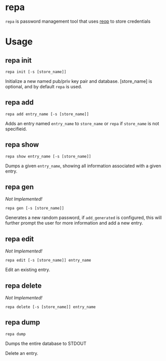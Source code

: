 repa
====

`repa` is password management tool that uses [reop](http://www.tedunangst.com/flak/post/reop) to store credentials

# Usage

## repa init

```
repa init [-s [store_name]]
```

Initialize a new named pub/priv key pair and database. [store_name] is optional, and by default `repa` is used.

## repa add

```
repa add entry_name [-s [store_name]]
```

Adds an entry named `entry_name` to `store_name` or `repa` if `store_name` is not specifieid.

## repa show

```
repa show entry_name [-s [store_name]]
```

Dumps a given `entry_name`, showing all information associated with a given entry.

## repa gen

*Not Implemented!*

```
repa gen [-s [store_name]]
```

Generates a new random password, if `add_generated` is configured, this will further prompt the user for more information and add a new entry.

## repa edit

*Not Implemented!*

```
repa edit [-s [store_name]] entry_name
```

Edit an existing entry.

## repa delete

*Not Implemented!*

```
repa delete [-s [store_name]] entry_name
```

## repa dump

```
repa dump
```

Dumps the entire database to STDOUT

Delete an entry.
